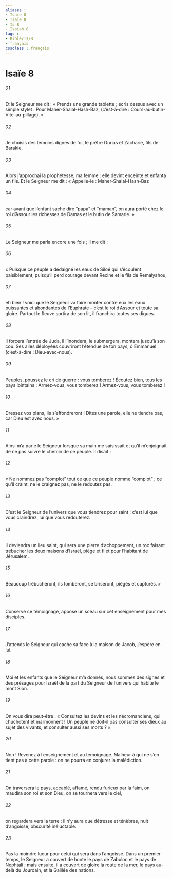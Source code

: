 ```yaml
---
aliases : 
- Isaïe 8
- Isaïe 8
- Is 8
- Isaiah 8
tags : 
- Bible/Is/8
- français
cssclass : français
---
```


# Isaïe 8

###### 01
Et le Seigneur me dit :
« Prends une grande tablette ;
écris dessus avec un simple stylet :
Pour Maher-Shalal-Hash-Baz,
(c’est-à-dire : Cours-au-butin-Vite-au-pillage). »
###### 02
Je choisis des témoins dignes de foi,
le prêtre Ourias et Zacharie, fils de Barakie.
###### 03
Alors j’approchai la prophétesse, ma femme :
elle devint enceinte et enfanta un fils.
Et le Seigneur me dit :
« Appelle-le : Maher-Shalal-Hash-Baz
###### 04
car avant que l’enfant sache dire
“papa” et “maman”,
on aura porté chez le roi d’Assour
les richesses de Damas et le butin de Samarie. »
###### 05
Le Seigneur me parla encore une fois ;
il me dit :
###### 06
« Puisque ce peuple a dédaigné les eaux de Siloé
qui s’écoulent paisiblement,
puisqu’il perd courage devant Recine
et le fils de Remalyahou,
###### 07
eh bien ! voici que le Seigneur
va faire monter contre eux
les eaux puissantes et abondantes de l’Euphrate
– c’est le roi d’Assour et toute sa gloire.
Partout le fleuve sortira de son lit,
il franchira toutes ses digues.
###### 08
Il forcera l’entrée de Juda,
il l’inondera, le submergera,
montera jusqu’à son cou.
Ses ailes déployées
couvriront l’étendue de ton pays,
ô Emmanuel (c’est-à-dire : Dieu-avec-nous).
###### 09
Peuples, poussez le cri de guerre : vous tomberez !
Écoutez bien, tous les pays lointains :
Armez-vous, vous tomberez !
Armez-vous, vous tomberez !
###### 10
Dressez vos plans, ils s’effondreront !
Dites une parole, elle ne tiendra pas,
car Dieu est avec nous. »
###### 11
Ainsi m’a parlé le Seigneur
lorsque sa main me saisissait
et qu’il m’enjoignait de ne pas suivre
le chemin de ce peuple.
Il disait :
###### 12
« Ne nommez pas “complot”
tout ce que ce peuple nomme “complot” ;
ce qu’il craint, ne le craignez pas,
ne le redoutez pas.
###### 13
C’est le Seigneur de l’univers
que vous tiendrez pour saint ;
c’est lui que vous craindrez,
lui que vous redouterez.
###### 14
Il deviendra un lieu saint,
qui sera une pierre d’achoppement,
un roc faisant trébucher les deux maisons d’Israël,
piège et filet pour l’habitant de Jérusalem.
###### 15
Beaucoup trébucheront,
ils tomberont, se briseront,
piégés et capturés. »
###### 16
Conserve ce témoignage,
appose un sceau sur cet enseignement
pour mes disciples.
###### 17
J’attends le Seigneur qui cache sa face à la maison de Jacob,
j’espère en lui.
###### 18
Moi et les enfants que le Seigneur m’a donnés,
nous sommes des signes et des présages pour Israël
de la part du Seigneur de l’univers
qui habite le mont Sion.
###### 19
On vous dira peut-être :
« Consultez les devins et les nécromanciens,
qui chuchotent et marmonnent !
Un peuple ne doit-il pas consulter ses dieux
au sujet des vivants,
et consulter aussi ses morts ? »
###### 20
Non ! Revenez à l’enseignement et au témoignage.
Malheur à qui ne s’en tient pas à cette parole :
on ne pourra en conjurer la malédiction.
###### 21
On traversera le pays,
accablé, affamé,
rendu furieux par la faim,
on maudira son roi et son Dieu,
on se tournera vers le ciel,
###### 22
on regardera vers la terre :
il n’y aura que détresse et ténèbres,
nuit d’angoisse,
obscurité inéluctable.
###### 23
Pas la moindre lueur
pour celui qui sera dans l’angoisse.
Dans un premier temps, le Seigneur a couvert de honte
le pays de Zabulon et le pays de Nephtali ;
mais ensuite, il a couvert de gloire
la route de la mer, le pays au-delà du Jourdain,
et la Galilée des nations.
